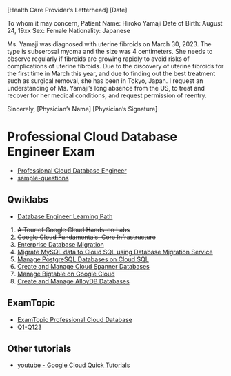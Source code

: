 
[Health Care Provider’s Letterhead]
[Date]


To whom it may concern,
Patient Name: Hiroko Yamaji
Date of Birth: August 24, 19xx
Sex: Female
Nationality: Japanese


Ms. Yamaji was diagnosed with uterine fibroids on March 30, 2023. The type is subserosal myoma and the size was 4 centimeters. She needs to observe regularly if fibroids are growing rapidly to avoid risks of complications of uterine fibroids.
Due to the discovery of uterine fibroids for the first time in March this year, and due to finding out the best treatment such as surgical removal, she has been in Tokyo, Japan. I request an understanding of Ms. Yamaji’s long absence from the US, to treat and recover for her medical conditions, and request permission of reentry.


Sincerely,
[Physician’s Name]
[Physician’s Signature] 




# Professional Cloud Database Engineer Exam

- [Professional Cloud Database Engineer](https://cloud.google.com/learn/certification/cloud-database-engineer)
- [sample-questions]()

## Qwiklabs

- [Database Engineer Learning Path](https://www.cloudskillsboost.google/journeys/22)

1. ~~A Tour of Google Cloud Hands-on Labs~~
2. ~~Google Cloud Fundamentals: Core Infrastructure~~
3. [Enterprise Database Migration](./Qwiklab/Enterprise-Database-Migration/README.md)
4. [Migrate MySQL data to Cloud SQL using Database Migration Service](./Qwiklab/MySQL/README.md)
5. [Manage PostgreSQL Databases on Cloud SQL](./Qwiklab/PostgresSQL/README.md)
6. [Create and Manage Cloud Spanner Databases](./Qwiklab/Spanner/README.md)
7. [Manage Bigtable on Google Cloud](./Qwiklab/BigTable/README.md)
8. [Create and Manage AlloyDB Databases](./Qwiklab/AlloyDB/README.md)

## ExamTopic

- [ExamTopic Professional Cloud Database](https://www.examtopics.com/exams/google/professional-cloud-database-engineer/view/)
- [Q1-Q123](./questions.md)

## Other tutorials

- [youtube - Google Cloud Quick Tutorials](https://www.youtube.com/playlist?list=PLuJRcdtonlDAN73rZsRk_eiJ0NU9h1Cms)
